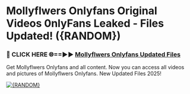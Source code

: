 # Mollyflwers Onlyfans Original Videos 0nlyFans Leaked - Files Updated! ({RANDOM})

<h3>🔴 CLICK HERE 🌐==►► <a href="https://betterlinks.top/A2PfLJ" rel="nofollow">Mollyflwers Onlyfans Updated Files</a></h3>

Get Mollyflwers Onlyfans and all content. Now you can access all videos and pictures of Mollyflwers Onlyfans. New Updated Files 2025!

[![{RANDOM}](https://i.imgur.com/ppqm5kG.gif)](https://betterlinks.top/A2PfLJ)